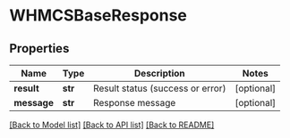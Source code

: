 # WHMCSBaseResponse

## Properties
Name | Type | Description | Notes
------------ | ------------- | ------------- | -------------
**result** | **str** | Result status (success or error) | [optional] 
**message** | **str** | Response message | [optional] 

[[Back to Model list]](../README.md#documentation-for-models) [[Back to API list]](../README.md#documentation-for-api-endpoints) [[Back to README]](../README.md)

